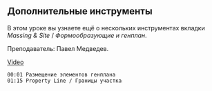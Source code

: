 ## Дополнительные инструменты

В этом уроке вы узнаете ещё о нескольких инструментах вкладки _Massing & Site_ / _Формообразующие и генплан_.

Преподаватель: Павел Медведев.

[Video](https://player.softculture.cc/embed/online/RVP/RVP_17.28.04_L5-7_Extra_Tools)

``` chapters
00:01 Размещение элементов генплана
01:15 Property Line / Границы участка
```
